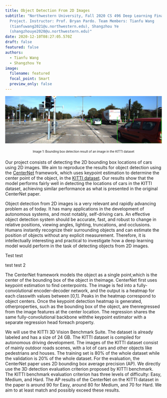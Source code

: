 ```yaml
---
title: Object Detection From 2D Images
subtitle: "Northwestern University, Fall 2020 CS 496 Deep Learning Final
  Project. Instructor: Prof. Bryan Pardo. Team Members: Tianfu Wang
  (tianfuwang2021@u.northwestern.edu), Shangzhou Ye
  (shangzhouye2020@u.northwestern.edu)"
date: 2020-12-10T08:27:05.570Z
draft: false
featured: false
authors:
  - Tianfu Wang
  - Shangzhou Ye
image:
  filename: featured
  focal_point: Smart
  preview_only: false
---
```

![Bounding box detection result of a example image.](wechatimg131.jpeg "Bounding box detection result of an image in the KITTI dataset.")

<p style="text-align: center;"><sub><sup>Image 1: Bounding box detection result of an image in the KITTI dataset</sup></sub></p>

Our project consists of detecting the 2D bounding box locations of cars using 2D images. We aim to reproduce the results for object detection using the [CenterNet](https://arxiv.org/pdf/1904.07850.pdf) framework, which uses keypoint estimation to determine the center point of the object, in the [KITTI dataset](http://www.cvlibs.net/publications/Geiger2012CVPR.pdf). Our results show that the model performs fairly well in detecting the locations of cars in the KITTI dataset, achieving similar performance as what is presented in the original CenterNet paper.

Object detection from 2D images is a very relevant and rapidly advancing problem as of today. It has many applications in the development of autonomous systems, and most notably, self-driving cars. An effective object detection system should be accurate, fast, and robust to change in relative positions, viewing angles, lighting, truncations, and occlusions. Humans instantly recognize their surrounding objects and  can  estimate the position of objects without any explicit measurement. Therefore, it is intellectually interesting and practical to investigate how a deep learning model would perform in the task of detecting objects from 2D images.

Test test

test test 2

The CenterNet framework models the object as a single point,which is the center of the bounding box of the object in theimage. CenterNet first uses keypoint estimation to find centerpoints. The image is fed into a fully-convolutional encoder-decoder network, and the output is a heatmap for each classwith values between \[0,1]. Peaks in the heatmap correspond to object centers. Once the keypoint detection heatmap is generated, otherproperties, such as the bounding box of the object, are thenregressed from the image features at the center location. The regression shares the same fully-convolutional backbone withthe keypoint estimator with a separate regression head foreach property.

We will use the KITTI 3D Vision Benchmark Suite. The dataset is already labeled and has a size of 24 GB. The KITTI dataset is compiled for autonomous driving development. The images of the KITTI dataset consist of mainly outdoor roads scenes, with a lot of cars and other objects like pedestrians and houses. The training set is 80% of the whole dataset while the validation is 20% of the whole dataset. For the evaluation, the CenterNet paper uses 2D bounding box average precision (AP). We directly use the 3D detection evaluation criterion proposed by KITTI benchmark. The KITTI benchmark evaluation criterion has three levels of difficulty: Easy, Medium, and Hard. The AP results of the CenterNet on the KITTI dataset in the paper is around 90 for Easy, around 80 for Medium, and 70 for Hard. We aim to at least match and possibly exceed these results.